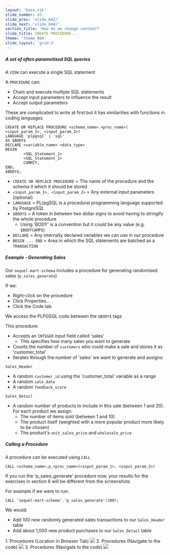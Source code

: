 ```yaml
---
layout: 'base.njk'
slide_number: 43
slide_prev: 'slide_042/'
slide_next: 'slide_044/'
section_title: 'How do we change content?'
slide_title: CREATE PROCEDURE...
theme: 'theme_004'
slide_layout: 'grid-2'
---
```


<section class="slide__text">

##### A set of often parametised SQL queries

A `VIEW` can execute a single SQL statement

A `PROCEDURE` can:
- Chain and execute multiple SQL statements
- Accept input parameters to influence the result
- Accept output parameters

<div class="warning">These are complicated to write at first but it has similarities with functions in coding languages</div>

```
CREATE OR REPLACE PROCEDURE <schema_name>.<proc_name>(
<input_param_1>, <input_param_2>)
LANGUAGE 'plpgsql' | 'sql'
AS $BODY$
DECLARE <variable_name> <data_type>
BEGIN
        <SQL_Statement_1>
        <SQL_Statement_2>
        COMMIT;
END;
$BODY$;
```

- `CREATE OR REPLACE PROCEDURE` = The name of the procedure and the schema it which it should be stored
- `<input_param_1>, <input_param_2>` = Any external input parameters (optional)
- `LANGUAGE` = PL/pgSQL is a procedural programming language supported by PostgreSQL
- `$BODY$` = A token in between two dollar signs to avoid having to stringify the whole procedure
  - Using 'BODY' is a convention but it could be any value (e.g. `$BOOTCAMP$`)
- `DECLARE` = Any internally declared variables we can use in our procedure
- `BEGIN ... END` = Area in which the SQL statements are batched as a `TRANSACTION`

##### Example - Generating Sales
Our `sequel-mart-schema` includes a procedure for generating randomised sales (`p_sales_generate`)

If we:
- Right-click on the procedure
- Click Properties...
- Click the Code tab

We access the PLPGSQL code between the `$BODY$` tags

This procedure:
- Accepts an `INTEGER` input field called 'sales'
  - This specifies how many sales you want to generate
- Counts the number of `customers` who could make a sale and stores it as 'customer_total'
- Iterates through the number of 'sales' we want to generate and assigns:

`Sales_Header`
  - A random `customer_id` using the 'customer_total' variable as a range
  - A random `sale_date`
  - A random `feedback_score`

`Sales_Detail`
  - A random number of products to include in this sale (between 1 and 20).  For each product we assign:
    - The number of items sold (between 1 and 10)
    - The product itself (weighted with a more popular product more likely to be chosen)
    - The product's `unit_sales_price` and `wholesale_price`

##### Calling a Procedure

A procedure can be executed using `CALL`

```
CALL <schema_name>.p_<proc_name>(<input_param_1>, <input_param_2>)
```

<div class="warning">If you run the 'p_sales_generate' procedure now, your results for the exercises in section 6 will be different from the screenshots</div>


For example if we were to run: 

```
CALL 'sequel-mart-schema'.'p_sales_generate'(100);
```

We would:
- Add 100 new randomly generated sales transactions to our `Sales_Header` table
- Add about 1,000 new product purchases to our `Sales_Detail` table


</section>

<section class="slide__images">
<caption>1. Procedures (Location in Browser Tab)</caption>
<img src="{{ '../../images/004_Procedure_Location.png' | url }}" />
<caption>2. Procedures (Navigate to the code)</caption>
<img src="{{ '../../images/004_Procedure_Properties.png' | url }}" />
<caption>3. Procedures (Navigate to the code)</caption>
<img src="{{ '../../images/004_Procedure_Code.png' | url }}" />


</section>
